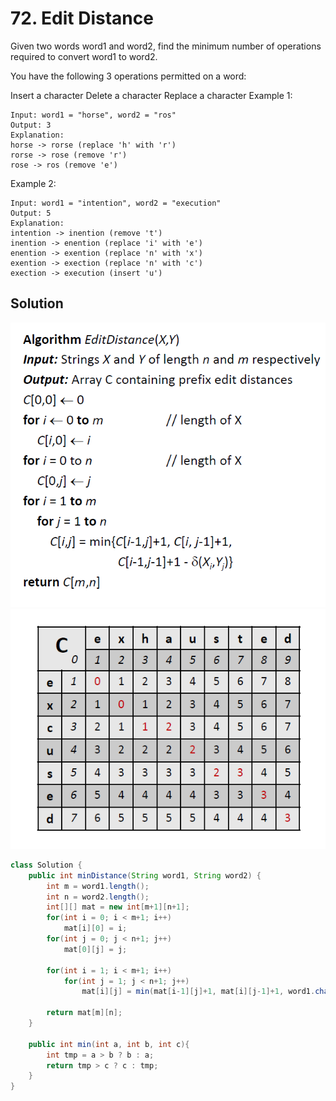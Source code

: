 # 72. Edit Distance
Given two words word1 and word2, find the minimum number of operations required to convert word1 to word2.

You have the following 3 operations permitted on a word:

Insert a character
Delete a character
Replace a character
Example 1:
```
Input: word1 = "horse", word2 = "ros"
Output: 3
Explanation: 
horse -> rorse (replace 'h' with 'r')
rorse -> rose (remove 'r')
rose -> ros (remove 'e')
```
Example 2:
```
Input: word1 = "intention", word2 = "execution"
Output: 5
Explanation: 
intention -> inention (remove 't')
inention -> enention (replace 'i' with 'e')
enention -> exention (replace 'n' with 'x')
exention -> exection (replace 'n' with 'c')
exection -> execution (insert 'u')
```

## Solution

![image](img/72_2.png)
![image](img/72_1.png)

``` java
class Solution {
    public int minDistance(String word1, String word2) {
        int m = word1.length();
        int n = word2.length();
        int[][] mat = new int[m+1][n+1];
        for(int i = 0; i < m+1; i++)
            mat[i][0] = i;
        for(int j = 0; j < n+1; j++)
            mat[0][j] = j;
        
        for(int i = 1; i < m+1; i++)
            for(int j = 1; j < n+1; j++)
                mat[i][j] = min(mat[i-1][j]+1, mat[i][j-1]+1, word1.charAt(i-1) == word2.charAt(j-1) ? mat[i-1][j-1] : mat[i-1][j-1] + 1);
            
        return mat[m][n];
    }
    
    public int min(int a, int b, int c){
        int tmp = a > b ? b : a;
        return tmp > c ? c : tmp;
    }
}
```